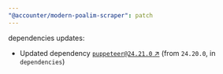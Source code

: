 ```yaml
---
"@accounter/modern-poalim-scraper": patch
---
```

dependencies updates:
  - Updated dependency [`puppeteer@24.21.0` ↗︎](https://www.npmjs.com/package/puppeteer/v/24.21.0) (from `24.20.0`, in `dependencies`)
